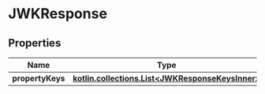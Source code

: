 
# JWKResponse

## Properties
Name | Type | Description | Notes
------------ | ------------- | ------------- | -------------
**propertyKeys** | [**kotlin.collections.List&lt;JWKResponseKeysInner&gt;**](JWKResponseKeysInner.md) |  | 



